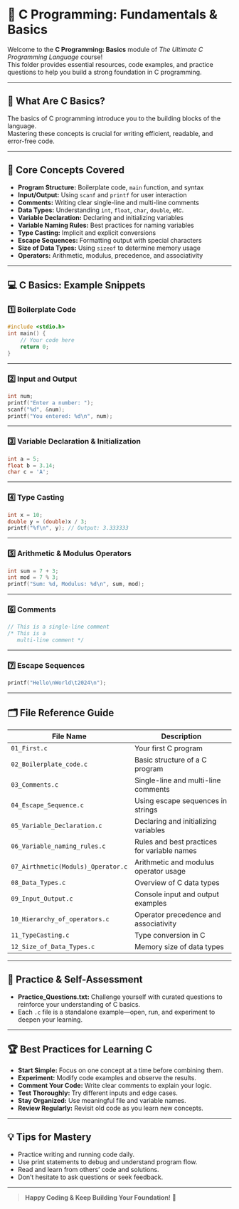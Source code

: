 # 🌟 C Programming: Fundamentals & Basics

Welcome to the **C Programming: Basics** module of _The Ultimate C Programming Language_ course!  
This folder provides essential resources, code examples, and practice questions to help you build a strong foundation in C programming.

---

## 📖 What Are C Basics?

The basics of C programming introduce you to the building blocks of the language.  
Mastering these concepts is crucial for writing efficient, readable, and error-free code.

---

## 🧩 Core Concepts Covered

- **Program Structure:** Boilerplate code, `main` function, and syntax
- **Input/Output:** Using `scanf` and `printf` for user interaction
- **Comments:** Writing clear single-line and multi-line comments
- **Data Types:** Understanding `int`, `float`, `char`, `double`, etc.
- **Variable Declaration:** Declaring and initializing variables
- **Variable Naming Rules:** Best practices for naming variables
- **Type Casting:** Implicit and explicit conversions
- **Escape Sequences:** Formatting output with special characters
- **Size of Data Types:** Using `sizeof` to determine memory usage
- **Operators:** Arithmetic, modulus, precedence, and associativity

---

## 💻 C Basics: Example Snippets

### 1️⃣ Boilerplate Code

```c
#include <stdio.h>
int main() {
    // Your code here
    return 0;
}
```

---

### 2️⃣ Input and Output

```c
int num;
printf("Enter a number: ");
scanf("%d", &num);
printf("You entered: %d\n", num);
```

---

### 3️⃣ Variable Declaration & Initialization

```c
int a = 5;
float b = 3.14;
char c = 'A';
```

---

### 4️⃣ Type Casting

```c
int x = 10;
double y = (double)x / 3;
printf("%f\n", y); // Output: 3.333333
```

---

### 5️⃣ Arithmetic & Modulus Operators

```c
int sum = 7 + 3;
int mod = 7 % 3;
printf("Sum: %d, Modulus: %d\n", sum, mod);
```

---

### 6️⃣ Comments

```c
// This is a single-line comment
/* This is a
   multi-line comment */
```

---

### 7️⃣ Escape Sequences

```c
printf("Hello\nWorld\t2024\n");
```

---

## 🗂️ File Reference Guide

| File Name                           | Description                                   |
|--------------------------------------|-----------------------------------------------|
| `01_First.c`                        | Your first C program                          |
| `02_Boilerplate_code.c`             | Basic structure of a C program                |
| `03_Comments.c`                     | Single-line and multi-line comments           |
| `04_Escape_Sequence.c`              | Using escape sequences in strings             |
| `05_Variable_Declaration.c`         | Declaring and initializing variables          |
| `06_Variable_naming_rules.c`        | Rules and best practices for variable names   |
| `07_Airthmetic(Moduls)_Operator.c`  | Arithmetic and modulus operator usage         |
| `08_Data_Types.c`                   | Overview of C data types                      |
| `09_Input_Output.c`                 | Console input and output examples             |
| `10_Hierarchy_of_operators.c`       | Operator precedence and associativity         |
| `11_TypeCasting.c`                  | Type conversion in C                          |
| `12_Size_of_Data_Types.c`           | Memory size of data types                     |

---

## 📝 Practice & Self-Assessment

- **Practice_Questions.txt:** Challenge yourself with curated questions to reinforce your understanding of C basics.
- Each `.c` file is a standalone example—open, run, and experiment to deepen your learning.

---

## 🏆 Best Practices for Learning C

- **Start Simple:** Focus on one concept at a time before combining them.
- **Experiment:** Modify code examples and observe the results.
- **Comment Your Code:** Write clear comments to explain your logic.
- **Test Thoroughly:** Try different inputs and edge cases.
- **Stay Organized:** Use meaningful file and variable names.
- **Review Regularly:** Revisit old code as you learn new concepts.

---

## 💡 Tips for Mastery

- Practice writing and running code daily.
- Use print statements to debug and understand program flow.
- Read and learn from others’ code and solutions.
- Don’t hesitate to ask questions or seek feedback.

---

> **Happy Coding & Keep Building Your Foundation! 🚀**
